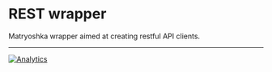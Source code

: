 REST wrapper
============

Matryoshka wrapper aimed at creating restful API clients.

---

[![Analytics](https://ga-beacon.appspot.com/UA-49655829-1/matryoshka-model/rest-wrapper)](https://github.com/igrigorik/ga-beacon)